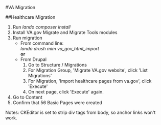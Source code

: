 #VA Migration

##Healthcare Migration
1. Run _lando composer install_
2. Install VA.gov Migrate and Migrate Tools modules
3. Run migration
   * From command line:  
     _lando drush mim va_gov_html_import_  
     **or**
   * From Drupal
     1. Go to Structure / Migrations
     2. For Migration Group, 'Migrate VA.gov website', click 'List Migrations'
     3. For Migration, 'Import healthcare pages from va.gov', click 'Execute'
     4. On next page, click 'Execute' again.
 4. Go to Content
 5. Confirm that 56 Basic Pages were created
 
 Notes: CKEditor is set to strip div tags from body, so anchor links won't work. 